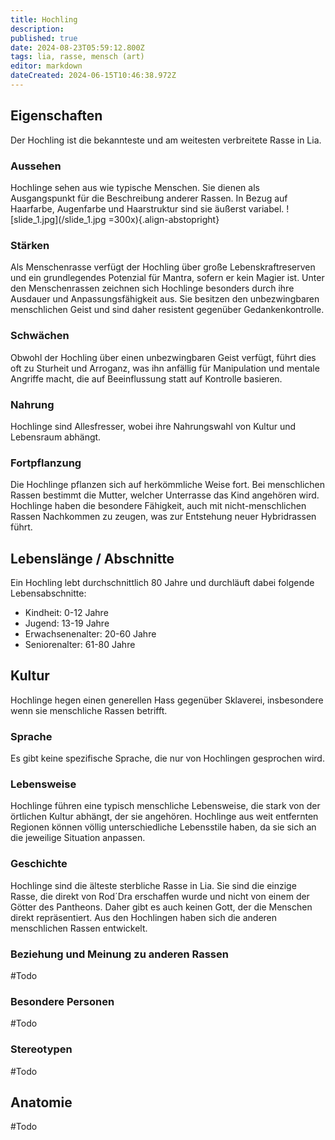 ```yaml
---
title: Hochling
description: 
published: true
date: 2024-08-23T05:59:12.800Z
tags: lia, rasse, mensch (art)
editor: markdown
dateCreated: 2024-06-15T10:46:38.972Z
---
```


## Eigenschaften
Der Hochling ist die bekannteste und am weitesten verbreitete Rasse in Lia.
### Aussehen
Hochlinge sehen aus wie typische Menschen. Sie dienen als Ausgangspunkt für die Beschreibung anderer Rassen. In Bezug auf Haarfarbe, Augenfarbe und Haarstruktur sind sie äußerst variabel.
![slide_1.jpg](/slide_1.jpg =300x){.align-abstopright}
### Stärken
Als Menschenrasse verfügt der Hochling über große Lebenskraftreserven und ein grundlegendes Potenzial für Mantra, sofern er kein Magier ist. Unter den Menschenrassen zeichnen sich Hochlinge besonders durch ihre Ausdauer und Anpassungsfähigkeit aus. Sie besitzen den unbezwingbaren menschlichen Geist und sind daher resistent gegenüber Gedankenkontrolle.
### Schwächen
Obwohl der Hochling über einen unbezwingbaren Geist verfügt, führt dies oft zu Sturheit und Arroganz, was ihn anfällig für Manipulation und mentale Angriffe macht, die auf Beeinflussung statt auf Kontrolle basieren.
### Nahrung
Hochlinge sind Allesfresser, wobei ihre Nahrungswahl von Kultur und Lebensraum abhängt.
### Fortpflanzung
Die Hochlinge pflanzen sich auf herkömmliche Weise fort. Bei menschlichen Rassen bestimmt die Mutter, welcher Unterrasse das Kind angehören wird. Hochlinge haben die besondere Fähigkeit, auch mit nicht-menschlichen Rassen Nachkommen zu zeugen, was zur Entstehung neuer Hybridrassen führt.
## Lebenslänge / Abschnitte
Ein Hochling lebt durchschnittlich 80 Jahre und durchläuft dabei folgende Lebensabschnitte:
- Kindheit: 0-12 Jahre
- Jugend: 13-19 Jahre
- Erwachsenenalter: 20-60 Jahre
- Seniorenalter: 61-80 Jahre
## Kultur
Hochlinge hegen einen generellen Hass gegenüber Sklaverei, insbesondere wenn sie menschliche Rassen betrifft.
### Sprache
Es gibt keine spezifische Sprache, die nur von Hochlingen gesprochen wird.
### Lebensweise
Hochlinge führen eine typisch menschliche Lebensweise, die stark von der örtlichen Kultur abhängt, der sie angehören. Hochlinge aus weit entfernten Regionen können völlig unterschiedliche Lebensstile haben, da sie sich an die jeweilige Situation anpassen.
### Geschichte
Hochlinge sind die älteste sterbliche Rasse in Lia. Sie sind die einzige Rasse, die direkt von Rod´Dra erschaffen wurde und nicht von einem der Götter des Pantheons. Daher gibt es auch keinen Gott, der die Menschen direkt repräsentiert. Aus den Hochlingen haben sich die anderen menschlichen Rassen entwickelt.
### Beziehung und Meinung zu anderen Rassen
#Todo
### Besondere Personen
#Todo
### Stereotypen
#Todo
## Anatomie
#Todo